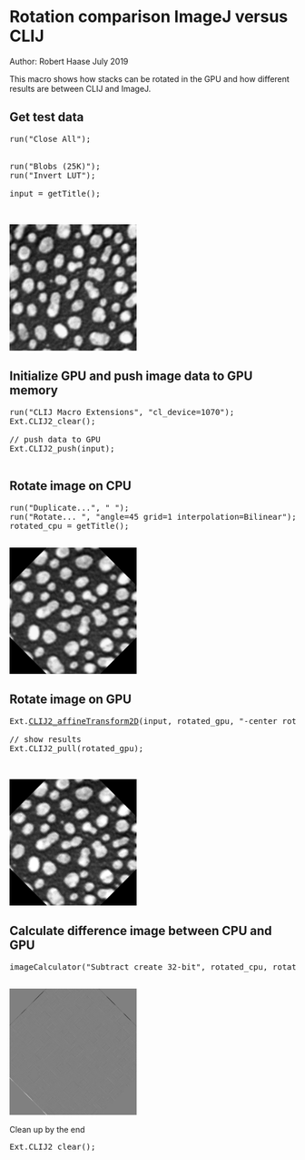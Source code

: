 

# Rotation comparison ImageJ versus CLIJ
Author: Robert Haase
July 2019


This macro shows how stacks can be rotated in the GPU
and how different results are between CLIJ and ImageJ.


## Get test data

<pre class="highlight">
run("Close All");


run("Blobs (25K)");
run("Invert LUT");

input = getTitle();


</pre>
<a href="image_1587653828332.png"><img src="image_1587653828332.png" width="224" alt="blobs.gif"/></a>

## Initialize GPU and push image data to GPU memory

<pre class="highlight">
run("CLIJ Macro Extensions", "cl_device=1070");
Ext.CLIJ2_clear();

// push data to GPU
Ext.CLIJ2_push(input);

</pre>

## Rotate image on CPU

<pre class="highlight">
run("Duplicate...", " ");
run("Rotate... ", "angle=45 grid=1 interpolation=Bilinear");
rotated_cpu = getTitle();

</pre>
<a href="image_1587653828457.png"><img src="image_1587653828457.png" width="224" alt="blobs-1.gif"/></a>

## Rotate image on GPU

<pre class="highlight">
Ext.<a href="https://clij.github.io/clij2-docs/reference_affineTransform2D">CLIJ2_affineTransform2D</a>(input, rotated_gpu, "-center rotate=45 center");

// show results
Ext.CLIJ2_pull(rotated_gpu);


</pre>
<a href="image_1587653828521.png"><img src="image_1587653828521.png" width="224" alt="CLIJ2_affineTransform2D_result27"/></a>

## Calculate difference image between CPU and GPU

<pre class="highlight">
imageCalculator("Subtract create 32-bit", rotated_cpu, rotated_gpu);

</pre>
<a href="image_1587653828620.png"><img src="image_1587653828620.png" width="224" alt="Result of blobs-1.gif"/></a>

Clean up by the end

<pre class="highlight">
Ext.CLIJ2_clear();
</pre>




